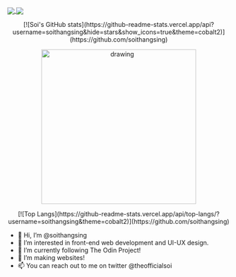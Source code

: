 <a href="https://github.com/soithangsing">
  <img align="center" src="https://github-readme-stats.vercel.app/api?username=soithangsing&hide=stars&show_icons=true&theme=cobalt2" />
</a>
<a href="https://github.com/soithangsing">
  <img align="center" src="https://github-readme-stats.vercel.app/api/top-langs/?username=soithangsing&theme=cobalt2" />
</a>


<p align="center">
    [![Soi's GitHub stats](https://github-readme-stats.vercel.app/api?username=soithangsing&hide=stars&show_icons=true&theme=cobalt2)](https://github.com/soithangsing)
</p>


<p align="center">
    <img src="https://github.com/soithangsing/soithangsing/blob/main/powerup.gif" alt="drawing" width="350" height="350"/>
</p>

<p align="center">
    [![Top Langs](https://github-readme-stats.vercel.app/api/top-langs/?username=soithangsing&theme=cobalt2)](https://github.com/soithangsing)
</p>

<!--- ![](https://github.com/soithangsing/soithangsing/blob/main/powerup.gif) --->



- 👋 Hi, I’m @soithangsing
- 👀 I’m interested in front-end web development and UI-UX design. 
- 🌱 I’m currently following The Odin Project!
- 💞️ I’m making websites!
- 📫 You can reach out to me on twitter @theofficialsoi

<!---
soithangsing/soithangsing is a ✨ special ✨ repository because its `README.md` (this file) appears on your GitHub profile.
You can click the Preview link to take a look at your changes.
--->
